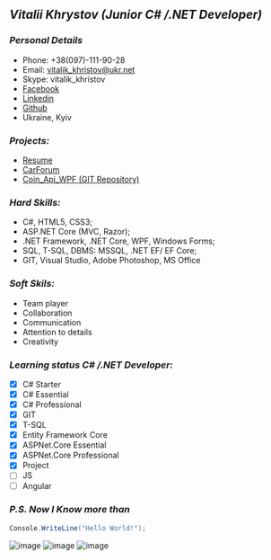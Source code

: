 ## ___Vitalii Khrystov (Junior C# /.NET Developer)___

### ___Personal Details___
* Phone: +38(097)-111-90-28
* Email: vitalik_khristov@ukr.net
* Skype: vitalik_khristov
* [Facebook](https://www.facebook.com/vitalik.khristov)
* [Linkedin](https://www.linkedin.com/in/khrystov-vitalii-58946b131/)
* [Github](https://github.com/VitaliyKhrystov)
* Ukraine, Kyiv

### ___Projects:___
* [Resume](https://deluxe-cascaron-18758d.netlify.app/)
* [CarForum](http://carforumtestproject.somee.com/)
* [Coin_Api_WPF (GIT Repository)](https://github.com/VitaliyKhrystov/Coin_API_DCT.git)


### ___Hard Skills:___
* C#, HTML5, CSS3;
*	ASP.NET Core (MVC, Razor);
* .NET Framework, .NET Core, WPF, Windows Forms;
* SQL, T-SQL, DBMS: MSSQL, .NET EF/ EF Core;
* GIT, Visual Studio, Adobe Photoshop, MS Office

### ___Soft Skils:___
* Team player
* Collaboration
* Communication
* Attention to details
* Creativity

### ___Learning status C# /.NET Developer:___
- [X] C# Starter
- [X] C# Essential
- [X] C# Professional
- [X] GIT
- [X] T-SQL
- [X] Entity Framework Core
- [X] ASPNet.Core Essential
- [X] ASPNet.Core Professional
- [X] Project
- [ ] JS
- [ ] Angular
### _P.S. Now I Know more than_
```c#
Console.WriteLine("Hello World!");
```
![image](https://user-images.githubusercontent.com/95378328/174309735-c7028920-0034-4eb2-8414-e3227925e786.png) ![image](https://user-images.githubusercontent.com/95378328/174309751-a4785f5d-6436-4a45-89d3-fff6cf6b8983.png) ![image](https://user-images.githubusercontent.com/95378328/174309763-37015566-2312-4b96-a893-dfbf2c8241a0.png)
 



<!---
VitaliyKhrystov/VitaliyKhrystov is a ✨ special ✨ repository because its `README.md` (this file) appears on your GitHub profile.
You can click the Preview link to take a look at your changes.
--->
